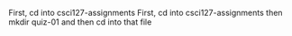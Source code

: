 First, cd into csci127-assignments
First, cd into csci127-assignments
then mkdir quiz-01 and then cd into that file
